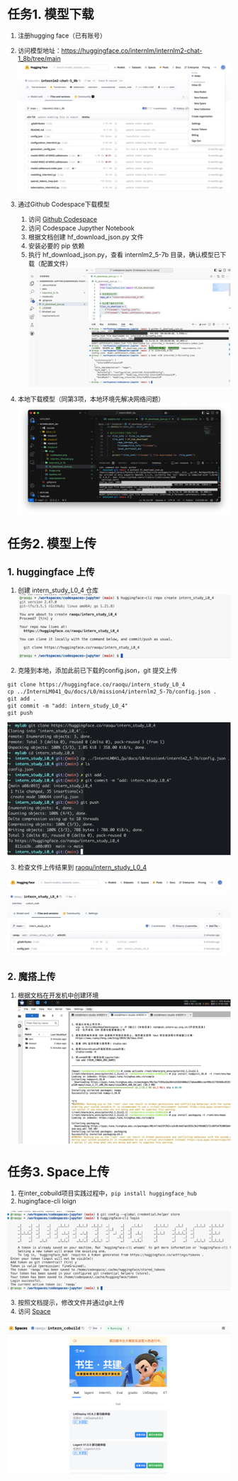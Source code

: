 # 任务1. 模型下载

1. 注册hugging face（已有账号）
2. 访问模型地址：https://huggingface.co/internlm/internlm2-chat-1_8b/tree/main
![](imgs/internlm_hfmodel.jpg)

3. 通过Github Codespace下载模型

    1. 访问 [Github Codespace](https://github.com/codespaces)
    2. 访问 Codespace Jupyther Notebook
    3. 根据文档创建 hf_download_json.py 文件
    4. 安装必要的 pip 依赖
    5. 执行 hf_download_json.py，查看 internlm2_5-7b 目录，确认模型已下载（配置文件）
![alt text](imgs/image.png)

4. 本地下载模型（同第3项，本地环境先解决网络问题）
![alt text](imgs/image-1.png)

# 任务2. 模型上传

## 1. huggingface 上传

1. 创建 intern_study_L0_4 仓库
![](imgs/image-6.png)

2. 克隆到本地，添加此前已下载的config.json，git 提交上传
```
git clone https://huggingface.co/raoqu/intern_study_L0_4
cp ../InternLM041_Qu/docs/L0/mission4/internlm2_5-7b/config.json .
git add .
git commit -m "add: intern_study_L0_4"
git push
```

![](imgs/image-7.png)

3. 检查文件上传结果到 [raoqu/intern_study_L0_4](https://huggingface.co/raoqu/intern_study_L0_4/tree/main)

![](imgs/image-8.png)

## 2. 魔搭上传

1. 根据文档在开发机中创建环境
![](imgs/image-9.png)

# 任务3. Space上传

1. 在inter_cobuild项目实践过程中，`pip install huggingface_hub`
2. hugingface-cli loign

![](imgs/image-5.png)

3. 按照文档提示，修改文件并通过git上传
4. 访问 [Space](https://huggingface.co/spaces/raoqu/intern_cobuild)

![](imgs/image-10.png)